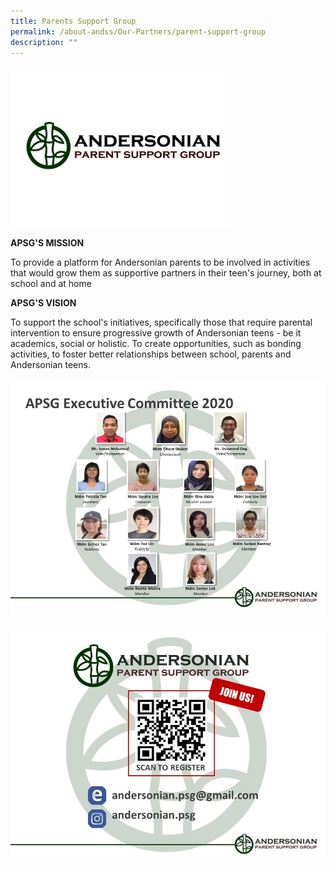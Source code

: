 ```yaml
---
title: Parents Support Group
permalink: /about-andss/Our-Partners/parent-support-group
description: ""
---
```



<img src="/images/PSG_Logo.jpeg" 
     style="width:70%">


**APSG'S MISSION**

To provide a platform for Andersonian parents to be involved in activities that would grow them as supportive partners in their teen's journey, both at school and at home

**APSG'S VISION**

To support the school's initiatives, specifically those that require parental intervention to ensure progressive growth of Andersonian teens - be it academics, social or holistic.
To create opportunities, such as bonding activities, to foster better relationships between school, parents and Andersonian teens.

![](/images/APSG%20chart.jpeg)

![](/images/APSG%20Registration.jpeg)